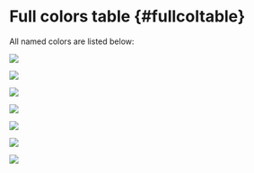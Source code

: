 # Full colors table {#fullcoltable}

All named colors are listed below:

![](Figures/t1.png)

![](Figures/t2.png)

![](Figures/t3.png)

![](Figures/t4.png)

![](Figures/t5.png)

![](Figures/t6.png)

![](Figures/t7.png)




